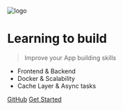 <!-- _coverpage.md -->

![logo](/images/alien-svgrepo-com.svg)

# Learning to build

> Improve your App building skills

- Frontend & Backend
- Docker & Scalability
- Cache Layer & Async tasks

[GitHub](https://github.com/gdi3d/learning-to-build)
[Get Started](/readme)